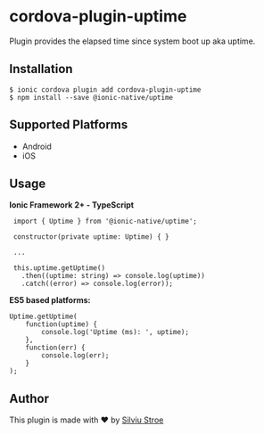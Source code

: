 

# cordova-plugin-uptime

Plugin provides the elapsed time since system boot up aka uptime.

## Installation

    $ ionic cordova plugin add cordova-plugin-uptime
    $ npm install --save @ionic-native/uptime

## Supported Platforms

  - Android
  - iOS

## Usage

**Ionic Framework 2+ - TypeScript**

     import { Uptime } from '@ionic-native/uptime';  
      
     constructor(private uptime: Uptime) { }  
     
     ...  
      
     this.uptime.getUptime()  
       .then((uptime: string) => console.log(uptime))  
       .catch((error) => console.log(error));  
**ES5 based platforms:**

    Uptime.getUptime(
        function(uptime) { 
            console.log('Uptime (ms): ', uptime);
        },
        function(err) {  
            console.log(err);
        }
    );

## Author
This plugin is made with :heart: by [Silviu Stroe](https://silviu-s.com/)
